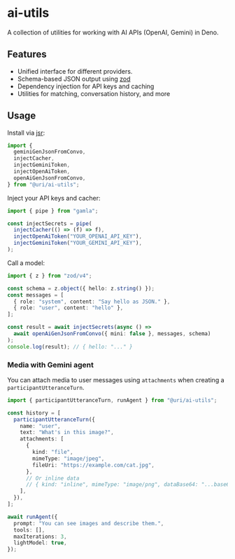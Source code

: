 # ai-utils

A collection of utilities for working with AI APIs (OpenAI, Gemini) in Deno.

## Features

- Unified interface for different providers.
- Schema-based JSON output using [zod](https://github.com/colinhacks/zod)
- Dependency injection for API keys and caching
- Utilities for matching, conversation history, and more

## Usage

Install via [jsr](https://jsr.io):

```ts
import {
  geminiGenJsonFromConvo,
  injectCacher,
  injectGeminiToken,
  injectOpenAiToken,
  openAiGenJsonFromConvo,
} from "@uri/ai-utils";
```

Inject your API keys and cacher:

```ts
import { pipe } from "gamla";

const injectSecrets = pipe(
  injectCacher(() => (f) => f),
  injectOpenAiToken("YOUR_OPENAI_API_KEY"),
  injectGeminiToken("YOUR_GEMINI_API_KEY"),
);
```

Call a model:

```ts
import { z } from "zod/v4";

const schema = z.object({ hello: z.string() });
const messages = [
  { role: "system", content: "Say hello as JSON." },
  { role: "user", content: "hello" },
];

const result = await injectSecrets(async () =>
  await openAiGenJsonFromConvo({ mini: false }, messages, schema)
);
console.log(result); // { hello: "..." }
```

### Media with Gemini agent

You can attach media to user messages using `attachments` when creating a
`participantUtteranceTurn`.

```ts
import { participantUtteranceTurn, runAgent } from "@uri/ai-utils";

const history = [
  participantUtteranceTurn({
    name: "user",
    text: "What's in this image?",
    attachments: [
      {
        kind: "file",
        mimeType: "image/jpeg",
        fileUri: "https://example.com/cat.jpg",
      },
      // Or inline data
      // { kind: "inline", mimeType: "image/png", dataBase64: "...base64..." },
    ],
  }),
];

await runAgent({
  prompt: "You can see images and describe them.",
  tools: [],
  maxIterations: 3,
  lightModel: true,
});
```
